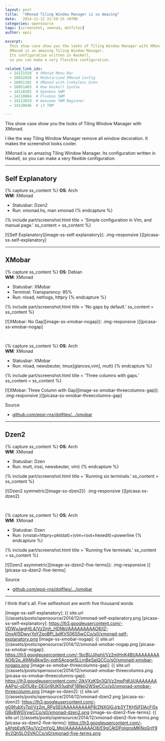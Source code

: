 ```yaml
---
layout: post
title:  "XMonad Tiling Window Manager is so Amazing"
date:   2014-12-12 22:59:15 +0700
categories: opensource
tags: [screenshot, xmonad, dotfiles]
author: epsi

excerpt: 
  This show case show you the looks of Tiling Window Manager with XMonad.
  XMonad is an amazing Tiling Window Manager. 
  Its configuration written in Haskell,
  so you can make a very flexible configuration.

related_link_ids: 
  - 14121558  # XMonad Menu Bar
  - 16032658  # Modularized XMonad Config  
  - 16051102  # XMonad with Conkyless Dzen
  - 16051403  # How Haskell Syntax
  - 14110202  # Openbox SWM
  - 14110804  # Fluxbox SWM
  - 14113019  # Awesome TWM Beginner
  - 14120646  # i3 TWM

---
```


This show case show you the looks of Tiling Window Manager with XMonad.

I like the way Tiling Window Manager remove all window decoration.
It makes the screenshot looks cooler.

XMonad is an amazing Tiling Window Manager. 
Its configuration written in Haskell,
so you can make a very flexible configuration.

-- -- --

## Self Explanatory

{% capture ss_content %}
<strong>OS</strong>: Arch<br>
<strong>WM</strong>: XMonad<br>
  + Statusbar: Dzen2<br>
  + Run: xmonad.hs, man xmonad
{% endcapture %}

{% include part/screenshot.html 
   title = 'Simple configuration in Vim, and manual page.' 
   ss_content = ss_content
%}

[![Self Explanatory][image-ss-self-explanatory]{: .img-responsive }][picasa-ss-self-explanatory]

-- -- --

## XMobar

{% capture ss_content %}
<strong>OS</strong>: Debian<br>
<strong>WM</strong>: XMonad<br>
  + Statusbar: XMobar<br>
  + Terminal: Transparency: 85%<br>
  + Run: nload, nethogs, httpry
{% endcapture %}

{% include part/screenshot.html 
   title = 'No gaps by default.' 
   ss_content = ss_content
%}


[![XMobar: No Gap][image-ss-xmobar-nogap]{: .img-responsive }][picasa-ss-xmobar-nogap]

<br/>

{% capture ss_content %}
<strong>OS</strong>: Arch<br>
<strong>WM</strong>: XMonad<br>
  + Statusbar: XMobar<br>
  + Run: nload, newsbeuter, tmux[glances,vim], mutt)
{% endcapture %}

{% include part/screenshot.html 
   title = 'Three columns with gaps.' 
   ss_content = ss_content
%}

[![XMobar: Three Column with Gap][image-ss-xmobar-threecolumns-gap]{: .img-responsive }][picasa-ss-xmobar-threecolumns-gap]


Source

* [github.com/epsi-rns/dotfiles/.../xmobar][dotfiles-xmobar]

-- -- --

## Dzen2

{% capture ss_content %}
<strong>OS</strong>: Arch<br>
<strong>WM</strong>: XMonad<br>
  + Statusbar: Dzen<br>
  + Run: mutt, irssi, newsbeuter, vim)
{% endcapture %}

{% include part/screenshot.html 
   title = 'Running six terminals.' 
   ss_content = ss_content
%}


[![Dzen2 symmetric][image-ss-dzen2]{: .img-responsive }][picasa-ss-dzen2]

<br/>

{% capture ss_content %}
<strong>OS</strong>: Arch<br>
<strong>WM</strong>: XMonad<br>
  + Statusbar: Dzen<br>
  + Run: (vnstat+httpry+pktstat)+(vim+root+hexedit)+powerline
{% endcapture %}

{% include part/screenshot.html 
   title = 'Running five terminals.' 
   ss_content = ss_content
%}


[![Dzen2 asymmetric][image-ss-dzen2-five-terms]{: .img-responsive }][picasa-ss-dzen2-five-terms]


Source

* [github.com/epsi-rns/dotfiles/.../xmobar][dotfiles-dzen]

-- -- --

I think that's all.
Five selfieshoot are worth five thousand words

[//]: <> ( -- -- -- links below -- -- -- )

[dotfiles-xmobar]: https://github.com/epsi-rns/dotfiles/tree/master/xmonad/xmonad-xmobar/
[dotfiles-dzen]: https://github.com/epsi-rns/dotfiles/tree/master/xmonad/xmonad-dzen/


[image-ss-self-explanatory]: {{ site.url }}/assets/posts/opensource/2014/12/xmonad-self-explanatory.png
[picasa-ss-self-explanatory]: https://lh3.googleusercontent.com/-VDWvJwgHlL4/Vz2mh_HDNkI/AAAAAAAAAO8/lZ-OnxAfSDwvrYoYZeoBPl_bdKVS06S5wCCo/s0/xmonad-self-explanatory.png
[image-ss-xmobar-nogap]: {{ site.url }}/assets/posts/opensource/2014/12/xmonad-xmobar-nogap.png
[picasa-ss-xmobar-nogap]: https://lh3.googleusercontent.com/-1bcBUJihphI/Vz2mlHnK4BI/AAAAAAAAAO8/2e_49iMs8kwSn-pqhSAcpge5LLmBeSajQCCo/s0/xmonad-xmobar-nogaps.png
[image-ss-xmobar-threecolumns-gap]: {{ site.url }}/assets/posts/opensource/2014/12/xmonad-xmobar-threecolumns.png
[picasa-ss-xmobar-threecolumns-gap]: https://lh3.googleusercontent.com/-2IkVXzKSn3Q/Vz2mpPdfJiI/AAAAAAAAAPg/-oDI1U8y-DEGrl9UK51udhjF18Nel2WSwCCo/s0/xmonad-xmobar-threecolumn.png
[image-ss-dzen2]: {{ site.url }}/assets/posts/opensource/2014/12/xmonad-dzen2.png
[picasa-ss-dzen2]: https://lh3.googleusercontent.com/-gG9fubXyTpI/Vz2m_RPgSEI/AAAAAAAAAP8/ZNXGlGJrb3YTKH5jFDAcFj5sGBxBWGVywCCo/s0/xmonad-dzen2.png
[image-ss-dzen2-five-terms]: {{ site.url }}/assets/posts/opensource/2014/12/xmonad-dzen2-five-terms.png
[picasa-ss-dzen2-five-terms]: https://lh3.googleusercontent.com/-sAfgbEpNTAs/Vz2mYpQ_MpI/AAAAAAAAAO8/E9gCAtDPoIgjnsMKNoGnY94v2QhSLOSVACCo/s0/xmonad-five-terms.png
